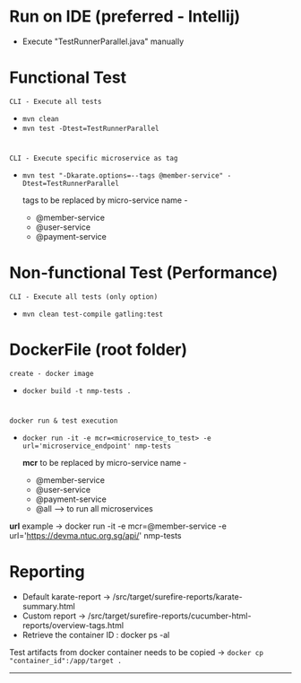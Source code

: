 # Run on IDE (preferred - Intellij)
* Execute "TestRunnerParallel.java" manually

# Functional Test 
    CLI - Execute all tests
* `mvn clean`
* `mvn test -Dtest=TestRunnerParallel`
#
    CLI - Execute specific microservice as tag
* `mvn test "-Dkarate.options=--tags @member-service" -Dtest=TestRunnerParallel` 

    tags to be replaced by micro-service name -
    - @member-service
    - @user-service
    - @payment-service

# Non-functional Test (Performance)
    CLI - Execute all tests (only option)
* `mvn clean test-compile gatling:test`


# DockerFile (root folder)
    create - docker image
* `docker build -t nmp-tests .`
#
    docker run & test execution
* `docker run -it -e mcr=<microservice_to_test> -e url='microservice_endpoint' nmp-tests`

    **mcr** to be replaced by micro-service name -
    - @member-service
    - @user-service
    - @payment-service
    - @all --> to run all microservices

**url** example -> docker run -it -e mcr=@member-service -e url='https://devma.ntuc.org.sg/api/' nmp-tests

# Reporting
* Default karate-report -> /src/target/surefire-reports/karate-summary.html
* Custom report -> /src/target/surefire-reports/cucumber-html-reports/overview-tags.html
* Retrieve the container ID : docker ps -al

Test artifacts from docker container needs to be copied -> `docker cp "container_id":/app/target .`





------------------------------------------------------------------------------------------------------------------------


